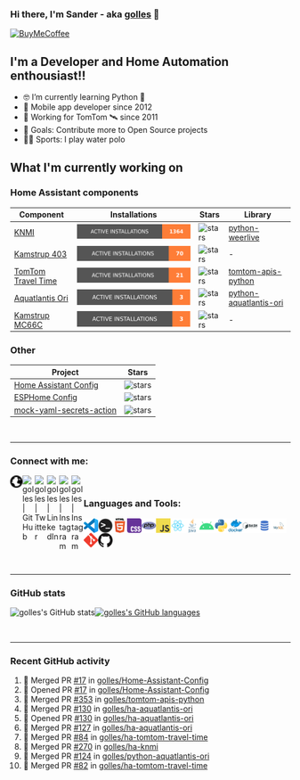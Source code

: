 ### Hi there, I'm Sander - aka [golles][github] 👋

[![BuyMeCoffee][buymecoffeebadge]][buymecoffee]

## I'm a Developer and Home Automation enthousiast!!

- 🤓 I’m currently learning Python 🐍
- 📱 Mobile app developer since 2012
- 🏢 Working for TomTom 🛰️ since 2011
- 🎯 Goals: Contribute more to Open Source projects
- 🤽‍♂️ Sports: I play water polo

## What I'm currently working on

### Home Assistant components

| Component                                                               | Installations                                                                                                  | Stars                                                                                                | Library                                                                    |
| ----------------------------------------------------------------------- | -------------------------------------------------------------------------------------------------------------- | ---------------------------------------------------------------------------------------------------- | -------------------------------------------------------------------------- |
| [KNMI](https://github.com/golles/ha-knmi)                               | ![](https://raw.githubusercontent.com/golles/ha-active-installation-badges/main/badges/knmi.svg)               | ![stars](https://img.shields.io/github/stars/golles/ha-knmi?style=for-the-badge)                     | [python-weerlive](https://github.com/golles/python-weerlive)               |
| [Kamstrup 403](https://github.com/golles/ha-kamstrup_403)               | ![](https://raw.githubusercontent.com/golles/ha-active-installation-badges/main/badges/kamstrup_403.svg)       | ![stars](https://img.shields.io/github/stars/golles/ha-kamstrup_403?style=for-the-badge)             | -                                                                          |
| [TomTom Travel Time](https://github.com/golles/ha-tomtom-travel-time)   | ![](https://raw.githubusercontent.com/golles/ha-active-installation-badges/main/badges/tomtom_travel_time.svg) | ![stars](https://img.shields.io/github/stars/golles/ha-tomtom-travel-time?style=for-the-badge)       | [tomtom-apis-python](https://github.com/golles/tomtom-apis-python)         |
| [Aquatlantis Ori](https://github.com/golles/ha-aquatlantis-ori)         | ![](https://raw.githubusercontent.com/golles/ha-active-installation-badges/main/badges/ori.svg)                | ![stars](https://img.shields.io/github/stars/golles/ha-aquatlantis-ori?style=for-the-badge)          | [python-aquatlantis-ori](https://github.com/golles/python-aquatlantis-ori) |
| [Kamstrup MC66C](https://github.com/golles/Home-Assistant-Sensor-MC66C) | ![](https://raw.githubusercontent.com/golles/ha-active-installation-badges/main/badges/mc66c.svg)              | ![stars](https://img.shields.io/github/stars/golles/Home-Assistant-Sensor-MC66C?style=for-the-badge) | -                                                                          |

### Other

| Project                                                                         | Stars                                                                                             |
| ------------------------------------------------------------------------------- | ------------------------------------------------------------------------------------------------- |
| [Home Assistant Config](https://github.com/golles/Home-Assistant-Config)        | ![stars](https://img.shields.io/github/stars/golles/Home-Assistant-Config?style=for-the-badge)    |
| [ESPHome Config](https://github.com/golles/ESPHome-Config/)                     | ![stars](https://img.shields.io/github/stars/golles/ESPHome-Config?style=for-the-badge)           |
| [mock-yaml-secrets-action](https://github.com/golles/mock-yaml-secrets-action/) | ![stars](https://img.shields.io/github/stars/golles/mock-yaml-secrets-action?style=for-the-badge) |

<br />

---

### Connect with me:

[<img align="left" alt="golles.nl" width="22px" src="https://raw.githubusercontent.com/iconic/open-iconic/master/svg/globe.svg" />][website]
[<img align="left" alt="golles | GitHub" width="22px" src="https://cdn.jsdelivr.net/npm/simple-icons@v3/icons/github.svg" />][github]
[<img align="left" alt="golles | Twitter" width="22px" src="https://cdn.jsdelivr.net/npm/simple-icons@v3/icons/twitter.svg" />][twitter]
[<img align="left" alt="golles | LinkedIn" width="22px" src="https://cdn.jsdelivr.net/npm/simple-icons@v3/icons/linkedin.svg" />][linkedin]
[<img align="left" alt="golles | Instagram" width="22px" src="https://cdn.jsdelivr.net/npm/simple-icons@v3/icons/instagram.svg" />][instagram]
[<img align="left" alt="golles | Instagram" width="22px" src="https://cdn.jsdelivr.net/npm/simple-icons@v3/icons/reddit.svg" />][reddit]

<br />

### Languages and Tools:

[<img align="left" alt="Visual Studio Code" width="26px" src="https://raw.githubusercontent.com/github/explore/80688e429a7d4ef2fca1e82350fe8e3517d3494d/topics/visual-studio-code/visual-studio-code.png" />][github]
[<img align="left" alt="Terminal" width="26px" src="https://raw.githubusercontent.com/github/explore/80688e429a7d4ef2fca1e82350fe8e3517d3494d/topics/terminal/terminal.png" />][github]
[<img align="left" alt="HTML" width="26px" src="https://raw.githubusercontent.com/github/explore/80688e429a7d4ef2fca1e82350fe8e3517d3494d/topics/html/html.png" />][github]
[<img align="left" alt="CSS" width="26px" src="https://raw.githubusercontent.com/github/explore/80688e429a7d4ef2fca1e82350fe8e3517d3494d/topics/css/css.png" />][github]
[<img align="left" alt="Terminal" width="26px" src="https://raw.githubusercontent.com/github/explore/80688e429a7d4ef2fca1e82350fe8e3517d3494d/topics/php/php.png" />][github]
[<img align="left" alt="JavaScript" width="26px" src="https://raw.githubusercontent.com/github/explore/80688e429a7d4ef2fca1e82350fe8e3517d3494d/topics/javascript/javascript.png" />][github]
[<img align="left" alt="React Native" width="26px" src="https://raw.githubusercontent.com/github/explore/80688e429a7d4ef2fca1e82350fe8e3517d3494d/topics/react-native/react-native.png" />][github]
[<img align="left" alt="Java" width="26px" src="https://raw.githubusercontent.com/github/explore/80688e429a7d4ef2fca1e82350fe8e3517d3494d/topics/java/java.png" />][github]
[<img align="left" alt="Android" width="26px" src="https://raw.githubusercontent.com/github/explore/80688e429a7d4ef2fca1e82350fe8e3517d3494d/topics/android/android.png" />][github]
[<img align="left" alt="Python" width="26px" src="https://raw.githubusercontent.com/github/explore/80688e429a7d4ef2fca1e82350fe8e3517d3494d/topics/python/python.png" />][github]
[<img align="left" alt="Docker" width="26px" src="https://raw.githubusercontent.com/github/explore/80688e429a7d4ef2fca1e82350fe8e3517d3494d/topics/docker/docker.png" />][github]
[<img align="left" alt="Bash" width="26px" src="https://raw.githubusercontent.com/github/explore/80688e429a7d4ef2fca1e82350fe8e3517d3494d/topics/bash/bash.png" />][github]
[<img align="left" alt="SQL" width="26px" src="https://raw.githubusercontent.com/github/explore/80688e429a7d4ef2fca1e82350fe8e3517d3494d/topics/sql/sql.png" />][github]
[<img align="left" alt="MySQL" width="26px" src="https://raw.githubusercontent.com/github/explore/80688e429a7d4ef2fca1e82350fe8e3517d3494d/topics/mysql/mysql.png" />][github]
[<img align="left" alt="Git" width="26px" src="https://raw.githubusercontent.com/github/explore/80688e429a7d4ef2fca1e82350fe8e3517d3494d/topics/git/git.png" />][github]
[<img alt="GitHub" width="26px" src="https://raw.githubusercontent.com/github/explore/78df643247d429f6cc873026c0622819ad797942/topics/github/github.png" />][github]

<br />

---

### GitHub stats

[<img align="left" alt="golles's GitHub stats" src="https://github-readme-stats.vercel.app/api?username=golles&show_icons=true&hide_border=true&theme=transparent" />][github]
[<img alt="golles's GitHub languages" src="https://github-readme-stats.vercel.app/api/top-langs/?username=golles&hide_border=true&theme=transparent" />][github]

<br />

---

### Recent GitHub activity

<!--START_SECTION:activity-->

1. 🎉 Merged PR [#17](https://github.com/golles/Home-Assistant-Config/pull/17) in [golles/Home-Assistant-Config](https://github.com/golles/Home-Assistant-Config)
2. 💪 Opened PR [#17](https://github.com/golles/Home-Assistant-Config/pull/17) in [golles/Home-Assistant-Config](https://github.com/golles/Home-Assistant-Config)
3. 🎉 Merged PR [#353](https://github.com/golles/tomtom-apis-python/pull/353) in [golles/tomtom-apis-python](https://github.com/golles/tomtom-apis-python)
4. 🎉 Merged PR [#130](https://github.com/golles/ha-aquatlantis-ori/pull/130) in [golles/ha-aquatlantis-ori](https://github.com/golles/ha-aquatlantis-ori)
5. 💪 Opened PR [#130](https://github.com/golles/ha-aquatlantis-ori/pull/130) in [golles/ha-aquatlantis-ori](https://github.com/golles/ha-aquatlantis-ori)
6. 🎉 Merged PR [#127](https://github.com/golles/ha-aquatlantis-ori/pull/127) in [golles/ha-aquatlantis-ori](https://github.com/golles/ha-aquatlantis-ori)
7. 🎉 Merged PR [#84](https://github.com/golles/ha-tomtom-travel-time/pull/84) in [golles/ha-tomtom-travel-time](https://github.com/golles/ha-tomtom-travel-time)
8. 🎉 Merged PR [#270](https://github.com/golles/ha-knmi/pull/270) in [golles/ha-knmi](https://github.com/golles/ha-knmi)
9. 🎉 Merged PR [#124](https://github.com/golles/python-aquatlantis-ori/pull/124) in [golles/python-aquatlantis-ori](https://github.com/golles/python-aquatlantis-ori)
10. 🎉 Merged PR [#82](https://github.com/golles/ha-tomtom-travel-time/pull/82) in [golles/ha-tomtom-travel-time](https://github.com/golles/ha-tomtom-travel-time)
<!--END_SECTION:activity-->

[website]: https://golles.nl
[github]: https://github.com/golles
[twitter]: https://twitter.com/golles13
[instagram]: https://instagram.com/golles13
[reddit]: https://www.reddit.com/u/golles13
[linkedin]: https://linkedin.com/in/sandergols
[buymecoffee]: https://www.buymeacoffee.com/golles
[buymecoffeebadge]: https://img.shields.io/badge/buy%20me%20a%20coffee-donate-yellow.svg?style=for-the-badge
